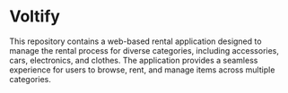 # Voltify
This repository contains a web-based rental application designed to manage the rental process for diverse categories, including accessories, cars, electronics, and clothes. The application provides a seamless experience for users to browse, rent, and manage items across multiple categories.

